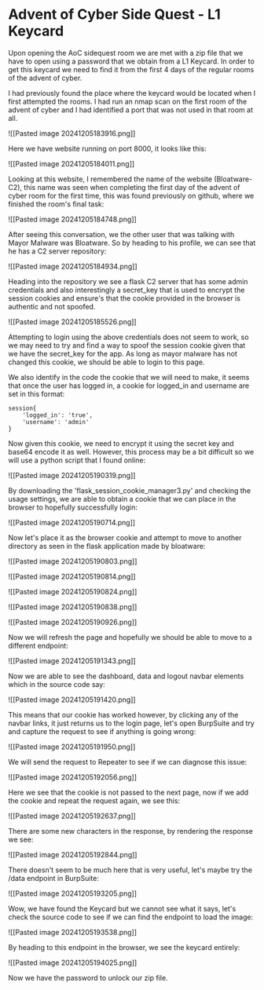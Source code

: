 # Advent of Cyber Side Quest - L1 Keycard

Upon opening the AoC sidequest room we are met with a zip file that we have to open using a password that we obtain from a L1 Keycard. In order to get this keycard we need to find it from the first 4 days of the regular rooms of the advent of cyber.

I had previously found the place where the keycard would be located when I first attempted the rooms. I had run an nmap scan on the first room of the advent of cyber and I had identified a port that was not used in that room at all. 

![[Pasted image 20241205183916.png]]

Here we have website running on port 8000, it looks like this:

![[Pasted image 20241205184011.png]]

Looking at this website, I remembered the name of the website (Bloatware-C2), this name was seen when completing the first day of the advent of cyber room for the first time, this was found previously on github, where we finished the room's final task:

![[Pasted image 20241205184748.png]]

After seeing this conversation, we the other user that was talking with Mayor Malware was Bloatware. So by heading to his profile, we can see that he has a C2 server repository:

![[Pasted image 20241205184934.png]]

Heading into the repository we see a flask C2 server that has some admin credentials and also interestingly a secret_key that is used to encrypt the session cookies and ensure's that the cookie provided in the browser is authentic and not spoofed. 

![[Pasted image 20241205185526.png]]

Attempting to login using the above credentials does not seem to work, so we may need to try and find a way to spoof the session cookie given that we have the secret_key for the app. As long as mayor malware has not changed this cookie, we should be able to login to this page.

We also identify in the code the cookie that we will need to make, it seems that once the user has logged in, a cookie for logged_in and username are set in this format:

```
session{
	'logged_in': 'true',
	'username': 'admin'
}
```

Now given this cookie, we need to encrypt it using the secret key and base64 encode it as well. However, this process may be a bit difficult so we will use a python script that I found online:

![[Pasted image 20241205190319.png]]

By downloading the 'flask_session_cookie_manager3.py' and checking the usage settings, we are able to obtain a cookie that we can place in the browser to hopefully successfully login:

![[Pasted image 20241205190714.png]]

Now let's place it as the browser cookie and attempt to move to another directory as seen in the flask application made by bloatware:

![[Pasted image 20241205190803.png]]

![[Pasted image 20241205190814.png]]

![[Pasted image 20241205190824.png]]

![[Pasted image 20241205190838.png]]

![[Pasted image 20241205190926.png]]

Now we will refresh the page and hopefully we should be able to move to a different endpoint:

![[Pasted image 20241205191343.png]]

Now we are able to see the dashboard, data and logout navbar elements which in the source code say:

![[Pasted image 20241205191420.png]]

This means that our cookie has worked however, by clicking any of the navbar links, it just returns us to the login page, let's open BurpSuite and try and capture the request to see if anything is going wrong:

![[Pasted image 20241205191950.png]]

We will send the request to Repeater to see if we can diagnose this issue:

![[Pasted image 20241205192056.png]]

Here we see that the cookie is not passed to the next page, now if we add the cookie and repeat the request again, we see this:

![[Pasted image 20241205192637.png]]

There are some new characters in the response, by rendering the response we see:

![[Pasted image 20241205192844.png]]

There doesn't seem to be much here that is very useful, let's maybe try the /data endpoint in BurpSuite:

![[Pasted image 20241205193205.png]]

Wow, we have found the Keycard but we cannot see what it says, let's check the source code to see if we can find the endpoint to load the image:

![[Pasted image 20241205193538.png]]

By heading to this endpoint in the browser, we see the keycard entirely:

![[Pasted image 20241205194025.png]]

Now we have the password to unlock our zip file.
